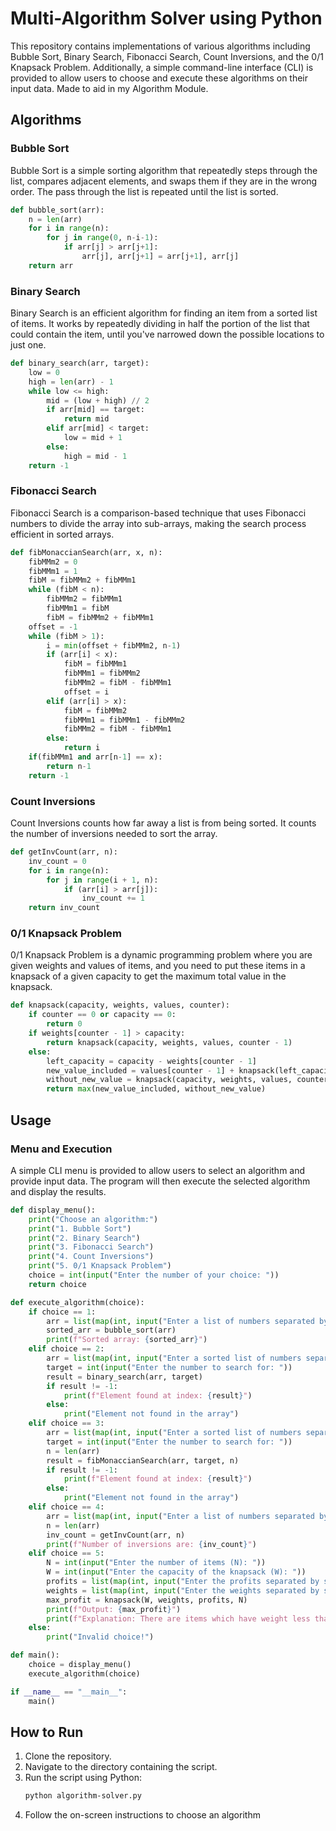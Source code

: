# Multi-Algorithm Solver using Python

This repository contains implementations of various algorithms including Bubble Sort, Binary Search, Fibonacci Search, Count Inversions, and the 0/1 Knapsack Problem. Additionally, a simple command-line interface (CLI) is provided to allow users to choose and execute these algorithms on their input data. Made to aid in my Algorithm Module.

## Algorithms

### Bubble Sort
Bubble Sort is a simple sorting algorithm that repeatedly steps through the list, compares adjacent elements, and swaps them if they are in the wrong order. The pass through the list is repeated until the list is sorted.

```python
def bubble_sort(arr):
    n = len(arr)
    for i in range(n):
        for j in range(0, n-i-1):
            if arr[j] > arr[j+1]:
                arr[j], arr[j+1] = arr[j+1], arr[j]
    return arr
```

### Binary Search
Binary Search is an efficient algorithm for finding an item from a sorted list of items. It works by repeatedly dividing in half the portion of the list that could contain the item, until you've narrowed down the possible locations to just one.

```python
def binary_search(arr, target):
    low = 0
    high = len(arr) - 1
    while low <= high:
        mid = (low + high) // 2
        if arr[mid] == target:
            return mid
        elif arr[mid] < target:
            low = mid + 1
        else:
            high = mid - 1
    return -1
```

### Fibonacci Search
Fibonacci Search is a comparison-based technique that uses Fibonacci numbers to divide the array into sub-arrays, making the search process efficient in sorted arrays.

```python
def fibMonaccianSearch(arr, x, n):
    fibMMm2 = 0
    fibMMm1 = 1
    fibM = fibMMm2 + fibMMm1
    while (fibM < n):
        fibMMm2 = fibMMm1
        fibMMm1 = fibM
        fibM = fibMMm2 + fibMMm1
    offset = -1
    while (fibM > 1):
        i = min(offset + fibMMm2, n-1)
        if (arr[i] < x):
            fibM = fibMMm1
            fibMMm1 = fibMMm2
            fibMMm2 = fibM - fibMMm1
            offset = i
        elif (arr[i] > x):
            fibM = fibMMm2
            fibMMm1 = fibMMm1 - fibMMm2
            fibMMm2 = fibM - fibMMm1
        else:
            return i
    if(fibMMm1 and arr[n-1] == x):
        return n-1
    return -1
```

### Count Inversions
Count Inversions counts how far away a list is from being sorted. It counts the number of inversions needed to sort the array.

```python
def getInvCount(arr, n): 
    inv_count = 0
    for i in range(n): 
        for j in range(i + 1, n): 
            if (arr[i] > arr[j]): 
                inv_count += 1
    return inv_count 
```

### 0/1 Knapsack Problem
0/1 Knapsack Problem is a dynamic programming problem where you are given weights and values of items, and you need to put these items in a knapsack of a given capacity to get the maximum total value in the knapsack.

```python
def knapsack(capacity, weights, values, counter):
    if counter == 0 or capacity == 0:
        return 0
    if weights[counter - 1] > capacity:
        return knapsack(capacity, weights, values, counter - 1)
    else:
        left_capacity = capacity - weights[counter - 1]
        new_value_included = values[counter - 1] + knapsack(left_capacity, weights, values, counter - 1)
        without_new_value = knapsack(capacity, weights, values, counter - 1)
        return max(new_value_included, without_new_value)
```

## Usage

### Menu and Execution

A simple CLI menu is provided to allow users to select an algorithm and provide input data. The program will then execute the selected algorithm and display the results.

```python
def display_menu():
    print("Choose an algorithm:")
    print("1. Bubble Sort")
    print("2. Binary Search")
    print("3. Fibonacci Search")
    print("4. Count Inversions")
    print("5. 0/1 Knapsack Problem")
    choice = int(input("Enter the number of your choice: "))
    return choice

def execute_algorithm(choice):
    if choice == 1:
        arr = list(map(int, input("Enter a list of numbers separated by spaces: ").split()))
        sorted_arr = bubble_sort(arr)
        print(f"Sorted array: {sorted_arr}")
    elif choice == 2:
        arr = list(map(int, input("Enter a sorted list of numbers separated by spaces: ").split()))
        target = int(input("Enter the number to search for: "))
        result = binary_search(arr, target)
        if result != -1:
            print(f"Element found at index: {result}")
        else:
            print("Element not found in the array")
    elif choice == 3:
        arr = list(map(int, input("Enter a sorted list of numbers separated by spaces: ").split()))
        target = int(input("Enter the number to search for: "))
        n = len(arr)
        result = fibMonaccianSearch(arr, target, n)
        if result != -1:
            print(f"Element found at index: {result}")
        else:
            print("Element not found in the array")
    elif choice == 4:
        arr = list(map(int, input("Enter a list of numbers separated by spaces: ").split()))
        n = len(arr)
        inv_count = getInvCount(arr, n)
        print(f"Number of inversions are: {inv_count}")
    elif choice == 5:
        N = int(input("Enter the number of items (N): "))
        W = int(input("Enter the capacity of the knapsack (W): "))
        profits = list(map(int, input("Enter the profits separated by spaces: ").split()))
        weights = list(map(int, input("Enter the weights separated by spaces: ").split()))
        max_profit = knapsack(W, weights, profits, N)
        print(f"Output: {max_profit}")
        print(f"Explanation: There are items which have weight less than or equal to {W}. The maximum possible profit is {max_profit}.")
    else:
        print("Invalid choice!")

def main():
    choice = display_menu()
    execute_algorithm(choice)

if __name__ == "__main__":
    main()
```

## How to Run
1. Clone the repository.
2. Navigate to the directory containing the script.
3. Run the script using Python:
   ```bash
   python algorithm-solver.py
   ```
4. Follow the on-screen instructions to choose an algorithm
